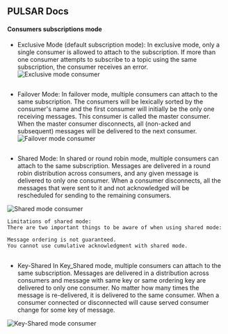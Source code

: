 ## PULSAR Docs

#### Consumers subscriptions mode


- Exclusive Mode (default subscription mode): 
In exclusive mode, only a single consumer is allowed to attach to the subscription. 
If more than one consumer attempts to subscribe to a topic using the same subscription, the consumer receives an error.
![Exclusive mode consumer](https://pulsar.apache.org/docs/assets/pulsar-exclusive-subscriptions.png)

##
- Failover Mode: 
In failover mode, multiple consumers can attach to the same subscription. 
The consumers will be lexically sorted by the consumer's name and the first consumer will initially be the only one receiving messages. 
This consumer is called the master consumer.
When the master consumer disconnects, all (non-acked and subsequent) messages will be delivered to the next consumer.
![Failover mode consumer](https://pulsar.apache.org/docs/assets/pulsar-failover-subscriptions.png)

##
- Shared Mode: 
In shared or round robin mode, multiple consumers can attach to the same subscription. 
Messages are delivered in a round robin distribution across consumers, and any given message is delivered to only one consumer. 
When a consumer disconnects, all the messages that were sent to it and not acknowledged will be rescheduled for sending to the remaining consumers.

![Shared mode consumer](https://pulsar.apache.org/docs/assets/pulsar-shared-subscriptions.png)

```
Limitations of shared mode:
There are two important things to be aware of when using shared mode:

Message ordering is not guaranteed.
You cannot use cumulative acknowledgment with shared mode.
```
##

- Key-Shared
In Key_Shared mode, multiple consumers can attach to the same subscription. 
Messages are delivered in a distribution across consumers and message with same key or same ordering key are delivered to only one consumer. 
No matter how many times the message is re-delivered, it is delivered to the same consumer. 
When a consumer connected or disconnected will cause served consumer change for some key of message.

![Key-Shared mode consumer](https://pulsar.apache.org/docs/assets/pulsar-key-shared-subscriptions.png)

